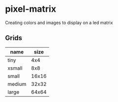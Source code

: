 # pixel-matrix
Creating colors and images to display on a led matrix

## Grids
|name     |size    |
|---------|--------|
|tiny     |4x4     |
|xsmall   |8x8     |
|small    |16x16   |
|medium   |32x32   |
|large    |64x64   |
